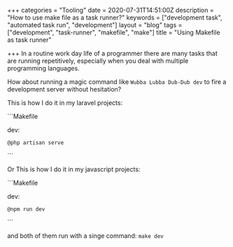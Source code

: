 +++
categories = "Tooling"
date = 2020-07-31T14:51:00Z
description = "How to use make file as a task runner?"
keywords = ["development task", "automated task run", "development"]
layout = "blog"
tags = ["development", "task-runner", "makefile", "make"]
title = "Using Makefile as task runner"

+++
In a routine work day life of a programmer there are many tasks that are running repetitively, especially when you deal with multiple programming languages.

How about running a magic command like `Wubba Lubba Dub-Dub dev` to fire a development server without hesitation?

This is how I do it  in my laravel projects:

\`\`\`Makefile

dev:

    @php artisan serve

\`\`\`

Or This is how I do it in my javascript projects:

\`\`\`Makefile

dev:

    @npm run dev

\`\`\`

and both of them run with a singe command: `make dev`